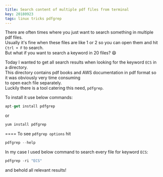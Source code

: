 ```yaml
---
title: Search content of multiple pdf files from terminal
key: 20180923
tags: linux tricks pdfgrep
---
```


There are often times where you just want to search something in multiple pdf files.  
Usually it's fine when these files are like 1 or 2 so you can open them and hit `Ctrl + F` to search.  
But what if you want to search a keyword in 20 files? :smile:

Today I wanted to get all search results when looking for the keyword `ECS` in a directory.  
This directory contains pdf books and AWS documentation in pdf format so it was obviously very time consuming  
to open each file separately.  
Luckily there is a tool catering this need, `pdfgrep`.

To install it use below commands:
```javascript
apt-get install pdfgrep
```
or
```javascript
yum install pdfgrep
```
====
To see `pdfgrep options` hit 
```javascript
pdfgrep --help
```

In my case I used below command to search every file for keyword `ECS`:
```javascript
pdfgrep -ri "ECS"
```
and behold all relevant results!